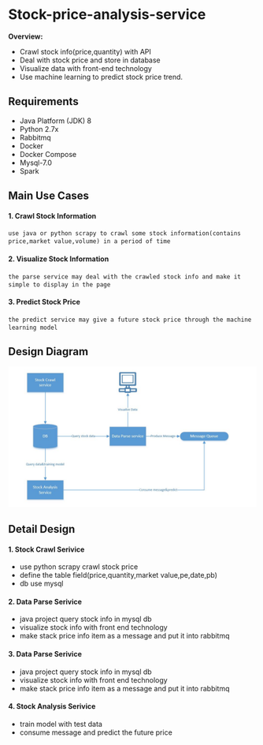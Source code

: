 # Stock-price-analysis-service

**Overview:**

- Crawl stock info(price,quantity) with API
- Deal with stock price and store in database
- Visualize data with front-end technology
- Use machine learning to predict  stock price trend.

## Requirements
* Java Platform (JDK) 8
* Python 2.7x
* Rabbitmq
* Docker
* Docker Compose 
* Mysql-7.0
* Spark

## Main Use Cases
#### 1. Crawl Stock Information
```
use java or python scrapy to crawl some stock information(contains price,market value,volume) in a period of time
```

#### 2. Visualize Stock Information
```
the parse service may deal with the crawled stock info and make it simple to display in the page
```

#### 3. Predict  Stock Price
```
the predict service may give a future stock price through the machine learning model 
```
## Design  Diagram
![Syetem design diagram](/stock-service-diagram1.jpg "flow diagram")

## Detail  Design
#### 1. Stock Crawl Serivice
* use python scrapy crawl stock price
* define the table field(price,quantity,market value,pe,date,pb)
* db use mysql

#### 2. Data Parse Serivice
* java project query stock info in mysql db
* visualize stock info with front end technology
* make stack price info item as a message and put it into rabbitmq

#### 3. Data Parse Serivice
* java project query stock info in mysql db
* visualize stock info with front end technology
* make stack price info item as a message and put it into rabbitmq

#### 4. Stock Analysis Serivice
* train model with test data 
* consume message and predict the future price


